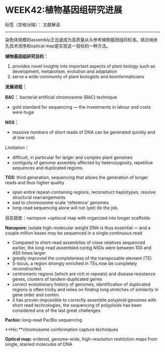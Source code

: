 # WEEK42:植物基因组研究进展

标签（空格分隔）： 文献解读

---

染色体规模的assembly正迅速成为高质量从头参考植物基因组的标准。结合纳米孔技术测序和optical map是实现这一目标的一种方法。

**植物基因组研究目的：**

 1. provides novel insights into important aspects of plant biology such as development, metabolism, evolution and adaptation
 2.  serve a wide community of plant biologists and bioinformaticians



**发展进程：**

**BAC：** bacterial artificial chromosome (BAC) technique

 - gold standard for sequencing — the investments in labour and costs were huge
 
**NGS：**
 -  massive numbers of short reads of DNA can be generated quickly and at low cost.

Limitation：

 - difficult, in particular for larger and complex plant genomes
 - contiguity of genome assembly affected by  heterozygosity, repetitive sequences and duplicated regions.


**TGS:** third generation, sequencing that allows the generation of longer reads and thus higher quality
 - span entire repeat-containing regions, reconstruct haplotypes, resolve structural rearrangements
 - ead to chromosome-scale ‘reference’ genomes
 -  long-read sequencing alone will not (yet) do the job.
 
目前趋势：nanopore +optiocal map with organized into longer scaffolds

**Nanopore:** isolate high-molecular weight DNA is thus essential — and a couple million bases may be sequenced in a single continuous read

 - Compared to short-read assemblies of close relatives sequenced earlier, the long-read assembled contig N50s were between 100 and 450 times larger
 - greatly improved the completeness of the transposable element (TE) 
 -  S-locus, a region strongly enriched in TEs,now be completely reconstructed.
 -   centromeric regions (which are rich in repeats) and disease resistance genes, clusters of tandem-duplicated genes
 -   correct evolutionary history of genomes,  identification of duplicated regions is often tricky and relies on finding long stretches of similarity in gene order and conten.
 -   it has proven impossible to correctly assemble polyploid genomes with short read technologies, the sequencing of polyploids has been considered one of the last great challenges

**Pacbio:** long-read PacBio sequencing

**Hic:**chromosome conformation capture techniques
 
**Optical map:** ordered, genome-wide, high-resolution restriction maps from single, stained molecules of DNA




